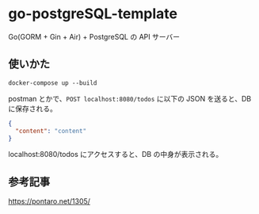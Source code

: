 # go-postgreSQL-template

Go(GORM + Gin + Air) + PostgreSQL の API サーバー

## 使いかた

```
docker-compose up --build
```

postman とかで、`POST localhost:8080/todos` に以下の JSON を送ると、DB に保存される。

```json
{
  "content": "content"
}
```

localhost:8080/todos にアクセスすると、DB の中身が表示される。

## 参考記事
https://pontaro.net/1305/
